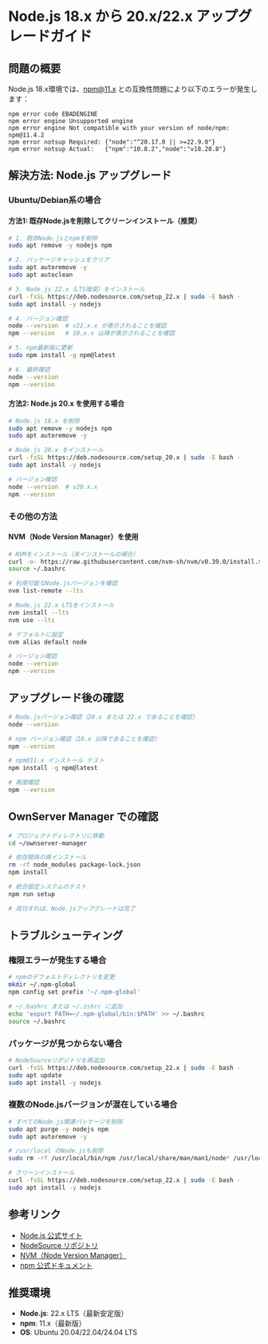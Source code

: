 # Node.js 18.x から 20.x/22.x アップグレードガイド

## 問題の概要

Node.js 18.x環境では、npm@11.x との互換性問題により以下のエラーが発生します：

```
npm error code EBADENGINE
npm error engine Unsupported engine
npm error engine Not compatible with your version of node/npm: npm@11.4.2
npm error notsup Required: {"node":"^20.17.0 || >=22.9.0"}
npm error notsup Actual:   {"npm":"10.8.2","node":"v18.20.8"}
```

## 解決方法: Node.js アップグレード

### Ubuntu/Debian系の場合

#### 方法1: 既存Node.jsを削除してクリーンインストール（推奨）

```bash
# 1. 既存Node.jsとnpmを削除
sudo apt remove -y nodejs npm

# 2. パッケージキャッシュをクリア
sudo apt autoremove -y
sudo apt autoclean

# 3. Node.js 22.x（LTS推奨）をインストール
curl -fsSL https://deb.nodesource.com/setup_22.x | sudo -E bash -
sudo apt install -y nodejs

# 4. バージョン確認
node --version  # v22.x.x が表示されることを確認
npm --version   # 10.x.x 以降が表示されることを確認

# 5. npm最新版に更新
sudo npm install -g npm@latest

# 6. 最終確認
node --version
npm --version
```

#### 方法2: Node.js 20.x を使用する場合

```bash
# Node.js 18.x を削除
sudo apt remove -y nodejs npm
sudo apt autoremove -y

# Node.js 20.x をインストール
curl -fsSL https://deb.nodesource.com/setup_20.x | sudo -E bash -
sudo apt install -y nodejs

# バージョン確認
node --version  # v20.x.x
npm --version
```

### その他の方法

#### NVM（Node Version Manager）を使用

```bash
# NVMをインストール（未インストールの場合）
curl -o- https://raw.githubusercontent.com/nvm-sh/nvm/v0.39.0/install.sh | bash
source ~/.bashrc

# 利用可能なNode.jsバージョンを確認
nvm list-remote --lts

# Node.js 22.x LTSをインストール
nvm install --lts
nvm use --lts

# デフォルトに設定
nvm alias default node

# バージョン確認
node --version
npm --version
```

## アップグレード後の確認

```bash
# Node.jsバージョン確認（20.x または 22.x であることを確認）
node --version

# npm バージョン確認（10.x 以降であることを確認）
npm --version

# npm@11.x インストール テスト
npm install -g npm@latest

# 再度確認
npm --version
```

## OwnServer Manager での確認

```bash
# プロジェクトディレクトリに移動
cd ~/ownserver-manager

# 依存関係の再インストール
rm -rf node_modules package-lock.json
npm install

# 統合設定システムのテスト
npm run setup

# 成功すれば、Node.jsアップグレードは完了
```

## トラブルシューティング

### 権限エラーが発生する場合

```bash
# npmのデフォルトディレクトリを変更
mkdir ~/.npm-global
npm config set prefix '~/.npm-global'

# ~/.bashrc または ~/.zshrc に追加
echo 'export PATH=~/.npm-global/bin:$PATH' >> ~/.bashrc
source ~/.bashrc
```

### パッケージが見つからない場合

```bash
# NodeSourceリポジトリを再追加
curl -fsSL https://deb.nodesource.com/setup_22.x | sudo -E bash -
sudo apt update
sudo apt install -y nodejs
```

### 複数のNode.jsバージョンが混在している場合

```bash
# すべてのNode.js関連パッケージを削除
sudo apt purge -y nodejs npm
sudo apt autoremove -y

# /usr/local のNode.jsも削除
sudo rm -rf /usr/local/bin/npm /usr/local/share/man/man1/node* /usr/local/lib/dtrace/node.d ~/.npm

# クリーンインストール
curl -fsSL https://deb.nodesource.com/setup_22.x | sudo -E bash -
sudo apt install -y nodejs
```

## 参考リンク

- [Node.js 公式サイト](https://nodejs.org/)
- [NodeSource リポジトリ](https://github.com/nodesource/distributions)
- [NVM（Node Version Manager）](https://github.com/nvm-sh/nvm)
- [npm 公式ドキュメント](https://docs.npmjs.com/)

## 推奨環境

- **Node.js**: 22.x LTS（最新安定版）
- **npm**: 11.x（最新版）
- **OS**: Ubuntu 20.04/22.04/24.04 LTS

